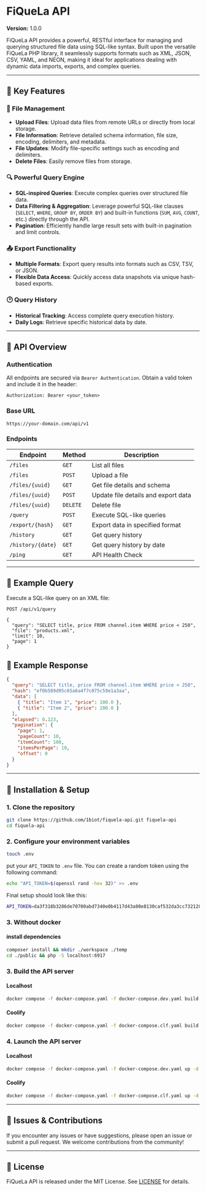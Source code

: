 # FiQueLa API

**Version:** 1.0.0

FiQueLa API provides a powerful, RESTful interface for managing and querying structured file data using SQL-like syntax.
Built upon the versatile FiQueLa PHP library, it seamlessly supports formats such as XML, JSON, CSV, YAML, and NEON,
making it ideal for applications dealing with dynamic data imports, exports, and complex queries.

---

## 🚀 Key Features

### 📁 File Management

- **Upload Files**: Upload data files from remote URLs or directly from local storage.
- **File Information**: Retrieve detailed schema information, file size, encoding, delimiters, and metadata.
- **File Updates**: Modify file-specific settings such as encoding and delimiters.
- **Delete Files**: Easily remove files from storage.

### 🔍 Powerful Query Engine

- **SQL-inspired Queries**: Execute complex queries over structured file data.
- **Data Filtering & Aggregation**: Leverage powerful SQL-like clauses (`SELECT`, `WHERE`, `GROUP BY`, `ORDER BY`) and built-in functions (`SUM`, `AVG`, `COUNT`, etc.) directly through the API.
- **Pagination**: Efficiently handle large result sets with built-in pagination and limit controls.

### 📤 Export Functionality

- **Multiple Formats**: Export query results into formats such as CSV, TSV, or JSON.
- **Flexible Data Access**: Quickly access data snapshots via unique hash-based exports.

### 🕑 Query History

- **Historical Tracking**: Access complete query execution history.
- **Daily Logs**: Retrieve specific historical data by date.

---

## 📡 API Overview

### Authentication

All endpoints are secured via `Bearer Authentication`. Obtain a valid token and include it in the header:

```http
Authorization: Bearer <your_token>
```

### Base URL

```
https://your-domain.com/api/v1
```

### Endpoints

| Endpoint          | Method   | Description                         |
| ----------------- | -------- | ----------------------------------- |
| `/files`          | `GET`    | List all files                      |
| `/files`          | `POST`   | Upload a file                       |
| `/files/{uuid}`   | `GET`    | Get file details and schema         |
| `/files/{uuid}`   | `POST`   | Update file details and export data |
| `/files/{uuid}`   | `DELETE` | Delete file                         |
| `/query`          | `POST`   | Execute SQL-like queries            |
| `/export/{hash}`  | `GET`    | Export data in specified format     |
| `/history`        | `GET`    | Get query history                   |
| `/history/{date}` | `GET`    | Get query history by date           |
| `/ping`           | `GET`    | API Health Check                    |

---

## 📖 Example Query

Execute a SQL-like query on an XML file:

```http request
POST /api/v1/query

{
  "query": "SELECT title, price FROM channel.item WHERE price < 250",
  "file": "products.xml",
  "limit": 10,
  "page": 1
}
```

## 💬 Example Response

```json
{
  "query": "SELECT title, price FROM channel.item WHERE price < 250",
  "hash": "ef0b589d95c65a6a4f7c075c59e1a3aa",
  "data": [
    { "title": "Item 1", "price": 100.0 },
    { "title": "Item 2", "price": 200.0 }
  ],
  "elapsed": 0.123,
  "pagination": {
    "page": 1,
    "pageCount": 10,
    "itemCount": 100,
    "itemsPerPage": 10,
    "offset": 0
  }
}
```

---

## 🔧 Installation & Setup

### 1. Clone the repository

```bash
git clone https://github.com/1biot/fiquela-api.git fiquela-api
cd fiquela-api
```

### 2. Configure your environment variables

```bash
touch .env
```

put your `API_TOKEN` to `.env` file. You can create a random token using the following command:

```bash
echo "API_TOKEN=$(openssl rand -hex 32)" >> .env
```

Final setup should look like this:

```bash
API_TOKEN=da3f318b3286de70700abd7340e0b4117d43a80e8130caf532da3cc732128d80
```

### 3. Without docker

#### install dependencies

```bash
composer install && mkdir ./workspace ./temp
cd ./public && php -S localhost:6917
```

### 3. Build the API server

#### Localhost

```bash
docker compose -f docker-compose.yaml -f docker-compose.dev.yaml build
```

#### Coolify

```bash
docker compose -f docker-compose.yaml -f docker-compose.clf.yaml build
```

### 4. Launch the API server

#### Localhost

```bash
docker compose -f docker-compose.yaml -f docker-compose.dev.yaml up -d
```

#### Coolify

```bash
docker compose -f docker-compose.yaml -f docker-compose.clf.yaml up -d
```

---

## 🐞 Issues & Contributions

If you encounter any issues or have suggestions, please open an issue or submit a pull request. We welcome contributions from the community!

---

## 📜 License

FiQueLa API is released under the MIT License. See [LICENSE](LICENSE) for details.
